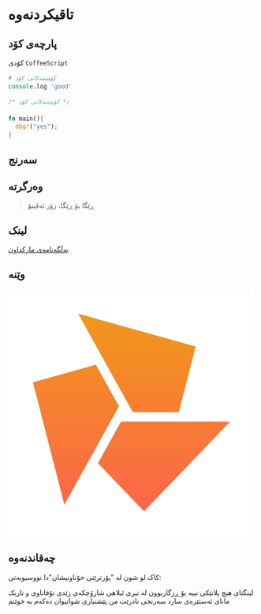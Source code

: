 [کۆمێنتەکانی جیهانی مارکداون]:#

# تاقیکردنەوە

## پارچەی کۆد

کۆدی `CoffeeScript`

```coffee
# کۆمێنتەکانی کۆد
console.log 'good'


```

```rust
/* کۆمێنتەکانی کۆد */

fn main(){
  dbg!("yes");
}
```

## سەرنج

<!-- HTML 注释 --> 

<!-- 多行注释 --> 

## وەرگرتە

> ڕێگا بۆ ڕێگا، زۆر ئەڤینۆ

## لینک

[بەڵگەنامەی مارکداون](https://github.com/xxai-art/xxai-art-md)

## وێنە

![xxAI.Art ناسنامەی براند](https://raw.githubusercontent.com/xxai-art/web/main/file/svg/logo.svg)

## چەقاندنەوە

کاک لو شون لە "پۆرترێتی خۆناونیشان"دا نووسیویەتی:

  لینگتای هیچ پلانێکی نییە بۆ ڕزگاربوون لە تیری ئیلاهی
  شارۆچکەی زێدی تۆفاناوی و تاریک
  مانای ئەستێرەی سارد سەرنجی نادرێت
  من پێشنیاری شوانیوان دەکەم بە خوێنم


